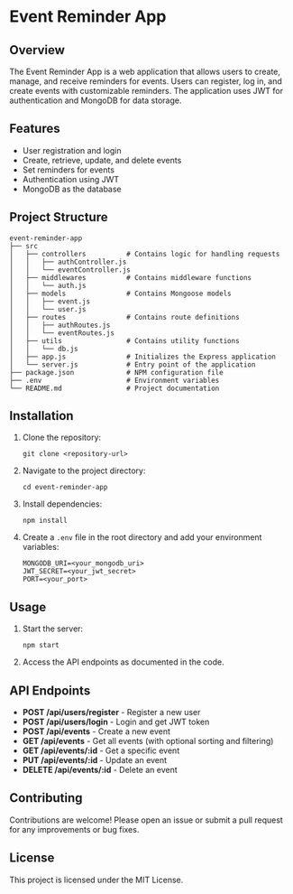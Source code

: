 # Event Reminder App

## Overview
The Event Reminder App is a web application that allows users to create, manage, and receive reminders for events. Users can register, log in, and create events with customizable reminders. The application uses JWT for authentication and MongoDB for data storage.

## Features
- User registration and login
- Create, retrieve, update, and delete events
- Set reminders for events
- Authentication using JWT
- MongoDB as the database

## Project Structure
```
event-reminder-app
├── src
│   ├── controllers          # Contains logic for handling requests
│   │   ├── authController.js
│   │   └── eventController.js
│   ├── middlewares          # Contains middleware functions
│   │   └── auth.js
│   ├── models               # Contains Mongoose models
│   │   ├── event.js
│   │   └── user.js
│   ├── routes               # Contains route definitions
│   │   ├── authRoutes.js
│   │   └── eventRoutes.js
│   ├── utils                # Contains utility functions
│   │   └── db.js
│   ├── app.js               # Initializes the Express application
│   └── server.js            # Entry point of the application
├── package.json             # NPM configuration file
├── .env                     # Environment variables
└── README.md                # Project documentation
```

## Installation
1. Clone the repository:
   ```
   git clone <repository-url>
   ```
2. Navigate to the project directory:
   ```
   cd event-reminder-app
   ```
3. Install dependencies:
   ```
   npm install
   ```
4. Create a `.env` file in the root directory and add your environment variables:
   ```
   MONGODB_URI=<your_mongodb_uri>
   JWT_SECRET=<your_jwt_secret>
   PORT=<your_port>
   ```

## Usage
1. Start the server:
   ```
   npm start
   ```
2. Access the API endpoints as documented in the code.

## API Endpoints
- **POST /api/users/register** - Register a new user
- **POST /api/users/login** - Login and get JWT token
- **POST /api/events** - Create a new event
- **GET /api/events** - Get all events (with optional sorting and filtering)
- **GET /api/events/:id** - Get a specific event
- **PUT /api/events/:id** - Update an event
- **DELETE /api/events/:id** - Delete an event

## Contributing
Contributions are welcome! Please open an issue or submit a pull request for any improvements or bug fixes.

## License
This project is licensed under the MIT License.